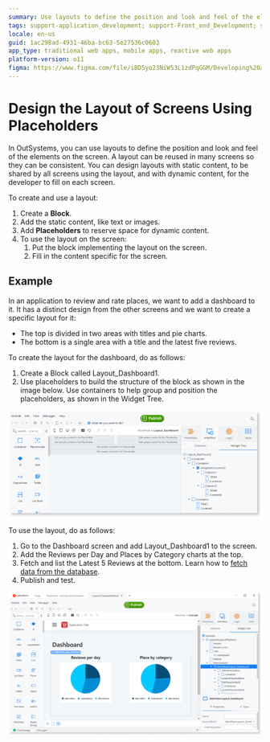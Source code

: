 ```yaml
---
summary: Use layouts to define the position and look and feel of the elements on the screen. A layout can be reused in many screens so they can be consistent.
tags: support-application_development; support-Front_end_Development; support-Front_end_Development-featured; support-webapps
locale: en-us
guid: 1ac298ad-4931-46ba-bc63-5e27536c0603
app_type: traditional web apps, mobile apps, reactive web apps
platform-version: o11
figma: https://www.figma.com/file/iBD5yo23NiW53L1zdPqGGM/Developing%20an%20Application?node-id=199:112
---
```


# Design the Layout of Screens Using Placeholders

In OutSystems, you can use layouts to define the position and look and feel of the elements on the screen. A layout can be reused in many screens so they can be consistent. You can design layouts with static content, to be shared by all screens using the layout, and with dynamic content, for the developer to fill on each screen.

To create and use a layout:

1. Create a **Block**.
1. Add the static content, like text or images.
1. Add **Placeholders** to reserve space for dynamic content.
1. To use the layout on the screen:
    1. Put the block implementing the layout on the screen.
    1. Fill in the content specific for the screen.

## Example

In an application to review and rate places, we want to add a dashboard to it. It has a distinct design from the other screens and we want to create a specific layout for it:

* The top is divided in two areas with titles and pie charts.
* The bottom is a single area with a title and the latest five reviews.

To create the layout for the dashboard, do as follows:

1. Create a Block called Layout_Dashboard1.
1. Use placeholders to build the structure of the block as shown in the image below. Use containers to help group and position the placeholders, as shown in the Widget Tree.

![Example of a layout design for a dashboard with placeholders and containers in OutSystems](images/design-screens-layout-1.png "Layout Design for Dashboard")

To use the layout, do as follows:

1. Go to the Dashboard screen and add Layout_Dashboard1 to the screen.
1. Add the Reviews per Day and Places by Category charts at the top.
1. Fetch and list the Latest 5 Reviews at the bottom. Learn how to [fetch data from the database](../../data/operations/fetch-display.md).
1. Publish and test.

![Dashboard screen in OutSystems showing the implemented layout with charts and reviews](images/design-screens-layout-2.png "Implemented Layout on Dashboard Screen")
